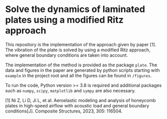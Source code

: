 # Solve the dynamics of laminated plates using a modified Ritz approach

This repository is the implementation of the approach given by paper [1]. 
The vibration of the plate is solved by using a modified Ritz approach, where
general boundary conditions are taken into account.

The implementation of the method is provided as the package `plate`. The data and figures in the paper are generated by python scripts starting with `example` in the project root and all the figures can be found in `/figures`.

To run the code, Python version >= 3.8 is required and additional packages such as `numpy`, `scipy`, `matplotlib` and `sympy` are also necessary.

[1] Ni Z, Li D, Ji L, et al. Aeroelastic modeling and analysis of honeycomb plates in high-speed airflow with acoustic load and general boundary conditions[J]. Composite Structures, 2023, 305: 116504.
